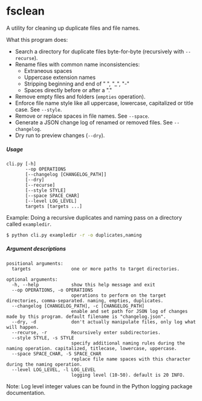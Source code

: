 # fsclean
A utility for cleaning up duplicate files and file names.

What this program does:
- Search a directory for duplicate files byte-for-byte (recursively with `--recurse`).
- Rename files with common name inconsistencies:
    - Extraneous spaces
    - Uppercase extension names
    - Stripping beginning and end of " ", "_", "-"
    - Spaces directly before or after a "."
- Remove empty files and folders (`empties` operation).
- Enforce file name style like all uppercase, lowercase, capitalized or title case. See `--style`.
- Remove or replace spaces in file names. See `--space`.
- Generate a JSON change log of renamed or removed files. See `--changelog`.
- Dry run to preview changes (`--dry`).

##### Usage
```
cli.py [-h]
       --op OPERATIONS 
       [--changelog [CHANGELOG_PATH]]
       [--dry]
       [--recurse]
       [--style STYLE]
       [--space SPACE_CHAR]
       [--level LOG_LEVEL]
       targets [targets ...]
```
Example:
Doing a recursive duplicates and naming pass on a directory called `exampledir`.

```bash
$ python cli.py exampledir -r -o duplicates,naming
```

##### Argument descriptions
```
positional arguments:
  targets               one or more paths to target directories.

optional arguments:
  -h, --help            show this help message and exit
  --op OPERATIONS, -o OPERATIONS
                        operations to perform on the target directories, comma-separated. naming, empties, duplicates.
  --changelog [CHANGELOG_PATH], -c [CHANGELOG_PATH]
                        enable and set path for JSON log of changes made by this program. default filename is "changelog.json".
  --dry, -d             don't actually manipulate files, only log what will happen.
  --recurse, -r         Recursively enter subdirectories.
  --style STYLE, -s STYLE
                        specify additional naming rules during the naming operation. capitalized, titlecase, lowercase, uppercase.
  --space SPACE_CHAR, -S SPACE_CHAR
                        replace file name spaces with this character during the naming operation.
  --level LOG_LEVEL, -l LOG_LEVEL
                        logging level (10-50). default is 20 INFO.
```

Note: Log level integer values can be found in the Python logging package documentation.
